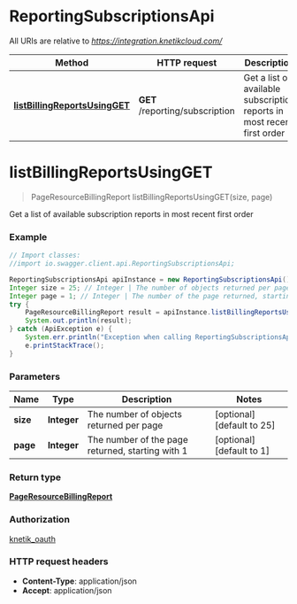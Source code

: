 # ReportingSubscriptionsApi

All URIs are relative to *https://integration.knetikcloud.com/*

Method | HTTP request | Description
------------- | ------------- | -------------
[**listBillingReportsUsingGET**](ReportingSubscriptionsApi.md#listBillingReportsUsingGET) | **GET** /reporting/subscription | Get a list of available subscription reports in most recent first order


<a name="listBillingReportsUsingGET"></a>
# **listBillingReportsUsingGET**
> PageResourceBillingReport listBillingReportsUsingGET(size, page)

Get a list of available subscription reports in most recent first order

### Example
```java
// Import classes:
//import io.swagger.client.api.ReportingSubscriptionsApi;

ReportingSubscriptionsApi apiInstance = new ReportingSubscriptionsApi();
Integer size = 25; // Integer | The number of objects returned per page
Integer page = 1; // Integer | The number of the page returned, starting with 1
try {
    PageResourceBillingReport result = apiInstance.listBillingReportsUsingGET(size, page);
    System.out.println(result);
} catch (ApiException e) {
    System.err.println("Exception when calling ReportingSubscriptionsApi#listBillingReportsUsingGET");
    e.printStackTrace();
}
```

### Parameters

Name | Type | Description  | Notes
------------- | ------------- | ------------- | -------------
 **size** | **Integer**| The number of objects returned per page | [optional] [default to 25]
 **page** | **Integer**| The number of the page returned, starting with 1 | [optional] [default to 1]

### Return type

[**PageResourceBillingReport**](PageResourceBillingReport.md)

### Authorization

[knetik_oauth](../README.md#knetik_oauth)

### HTTP request headers

 - **Content-Type**: application/json
 - **Accept**: application/json

